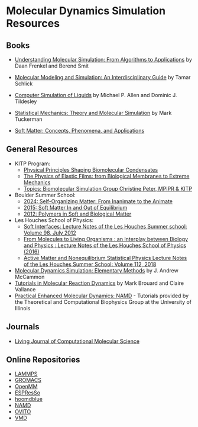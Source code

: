 # Molecular Dynamics Simulation Resources

## Books

- [Understanding Molecular Simulation: From Algorithms to Applications](https://www.amazon.com/Understanding-Molecular-Simulation-Algorithms-Applications/dp/0122673514) by Daan Frenkel and Berend Smit
- [Molecular Modeling and Simulation: An Interdisciplinary Guide](https://www.amazon.com/Molecular-Modeling-Simulation-Interdisciplinary-Guide/dp/0387291245) by Tamar Schlick
- [Computer Simulation of Liquids](https://www.amazon.com/Computer-Simulation-Liquids-Oxford-Science/dp/0198556454) by Michael P. Allen and Dominic J. Tildesley
- [Statistical Mechanics: Theory and Molecular Simulation](https://www.amazon.com/Statistical-Mechanics-Theory-Molecular-Simulation/dp/0199235346) by Mark Tuckerman

- [Soft Matter: Concepts, Phenomena, and Applications](https://softmatterbook.online/soft-matter-community/)

## General Resources
- KITP Program: 
  - [Physical Principles Shaping Biomolecular Condensates](https://www.kitp.ucsb.edu/activities/biomol25)
  - [The Physics of Elastic Films: from Biological Membranes to Extreme Mechanics](https://online.kitp.ucsb.edu/online/films21/)
  - [Topics: Biomolecular Simulation Group Christine Peter, MPIPR & KITP](https://online.kitp.ucsb.edu//online/multiscale12/peter/)
- Boulder Summer School:
  - [2024: Self-Organizing Matter: From Inanimate to the Animate](https://boulderschool.yale.edu/2024/boulder-school-2024)
  - [2015: Soft Matter In and Out of Equilibrium](https://boulderschool.yale.edu/2015/boulder-school-2015)
  - [2012: Polymers in Soft and Biological Matter](https://boulderschool.yale.edu/2012/boulder-school-2012)
- Les Houches School of Physics:
  - [Soft Interfaces: Lecture Notes of the Les Houches Summer school: Volume 98, July 2012](https://doi.org/10.1093/oso/9780198789352.001.0001)
  - [From Molecules to Living Organisms : an Interplay between Biology and Physics : Lecture Notes of the Les Houches School of Physics (2016)](https://global.oup.com/academic/product/from-molecules-to-living-organisms-an-interplay-between-biology-and-physics-9780198752950?lang=en&cc=fr)
  - [Active Matter and Nonequilibrium Statistical Physics Lecture Notes of the Les Houches Summer School: Volume 112, 2018](https://global.oup.com/academic/product/active-matter-and-nonequilibrium-statistical-physics-9780192858313?lang=en&cc=fr)
- [Molecular Dynamics Simulation: Elementary Methods](https://doi.org/10.1002/9780470010109.emm014.pub2) by J. Andrew McCammon
- [Tutorials in Molecular Reaction Dynamics](https://pubs.acs.org/doi/book/10.1021/bk-2009-1017) by Mark Brouard and Claire Vallance
- [Practical Enhanced Molecular Dynamics: NAMD](https://www.ks.uiuc.edu/Training/Tutorials/) - Tutorials provided by the Theoretical and Computational Biophysics Group at the University of Illinois

## Journals

- [Living Journal of Computational Molecular Science](https://livecomsjournal.org/)


## Online Repositories

- [LAMMPS](https://www.lammps.org/)
- [GROMACS](https://www.gromacs.org/)
- [OpenMM](https://openmm.org/)
- [ESPResSo](https://espressomd.org/wordpress/)
- [hoomdblue](https://glotzerlab.engin.umich.edu/hoomd-blue/)
- [NAMD](https://www.ks.uiuc.edu/Research/namd/)
- [OVITO](https://ovito.org/)
- [VMD](https://www.ks.uiuc.edu/Research/vmd/)
